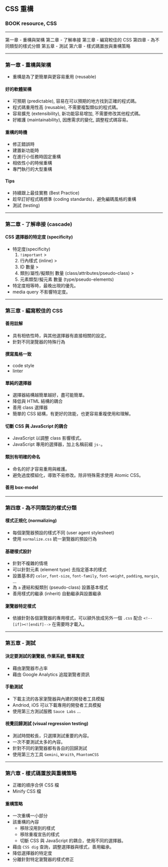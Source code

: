 ## CSS 重構
### BOOK resource, CSS 

------------

第一章 - 重構與架構
第二章 - 了解串接
第三章 - 編寫較佳的 CSS
第四章 - 為不同類型的樣式分類
第五章 - 測試
第六章 - 樣式碼置放與重構策略

------------


### 第一章 - 重構與架構
  * 重構是為了更簡單與更容易重用 (reusable)

#### 好的軟體架構
  * 可預期 (predictable), 容易在可以預期的地方找到正確的程式碼。
  * 程式碼重用性高 (reusable), 不需要複製類似的程式碼。
  * 容易擴充 (extensibility), 新功能容易增加, 不需要修改其他程式碼。
  * 好維護 (maintainability), 因應需求的變化, 調整程式碼容易。

#### 重構的時機
  * 修正錯誤時
  * 建置新功能時
  * 在進行小任務時固定重構
  * 相依性小的時候重構
  * 專門執行的大型重構

#### Tips
  * 持續跟上最佳實務 (Best Practice)
  * 趁早訂好程式碼標準 (coding standards)，避免編碼風格的重構
  * 測試 (testing)


------------------------------


### 第二章 - 了解串接 (cascade)

#### CSS 選擇器的特定度 (specificity)
  * 特定度(specificity)
    1. `!important` > 
    1. 行內樣式 (inline) > 
    1. ID 數量 > 
    1. 類別/屬性/擬類別 數量 (class/attributes/pseudo-class) > 
    1. 元素類型/擬元素 數量 (type/pseudo-elements)
  * 特定度相等時，最晚出現的優先。
  * media query 不影響特定度。


------------------------------


### 第三章 - 編寫較佳的 CSS

#### 善用註解
  * 具有相依性時，與其他選擇器有直接相關的設定。
  * 針對不同瀏覽器的特殊行為

#### 撰寫風格一致
  * code style
  * linter

#### 單純的選擇器
  * 選擇器結構越簡單越好，盡可能簡單。
  * 降低與 HTML 結構的耦合
  * 善用 class 選擇器
  * 簡單的 CSS 結構，有更好的效能，也更容易重複使用和理解。

#### 切斷 CSS 與 JavaScript 的耦合
  * JavaScript 以調整 class 影響樣式。
  * JavaScript 專用的選擇器，加上名稱前綴 `js-`。

#### 類別有明確的命名
  * 命名的好才容易重用與維護。
  * 避免過度模組化，導致不易修改。除非特殊需求使用 Atomic CSS。

#### 善用 box-model


------------------------------


### 第四章 - 為不同類型的樣式分類

#### 樣式正規化 (normalizing)
  * 每個瀏覽器預設的樣式不同 (user agent stylesheet)
  * 使用 `normalize.css` 統一瀏覽器的預設行為

#### 基礎樣式設計
  * 針對不複雜的情境
  * 可以針對元素 (element type) 去指定基本的樣式
  * 設置基本的 `color`, `font-size`, `font-family`, `font-weight`, `padding`, `margin`, ...
  * 為 `a` 連結和擬類別 (pseudo-class) 設置基本樣式
  * 善用樣式的繼承 (inherit) 自動繼承與設置繼承

#### 瀏覽器特定樣式
  * 依據針對各個瀏覽器的專用樣式，可以額外放成另外一個 `.css` 配合 `<!--[if]><![endif]-->` 在需要時才載入。


------------------------------


### 第五章 - 測試

#### 決定要測試的瀏覽器, 作業系統, 螢幕寬度
  * 藉由瀏覽器市占率
  * 藉由 Google Analytics 追蹤瀏覽者資訊

#### 手動測試
  * 下載主流的各家瀏覽器與內建的開發者工具模擬
  * Andriod, iOS 可以下載專用的開發者工具模擬
  * 使用第三方測試服務 `Sauce Labs` ...

#### 視覺回歸測試 (visual regression testing)
  * 測試時間較長，只選擇測試重要的內容。
  * 一次不要測試太多的內容。
  * 針對不同的瀏覽器都有各自的回歸測試
  * 使用第三方工具 `Gemini`, `Wraith`, `PhantomCSS`


------------------------------


### 第六章 - 樣式碼置放與重構策略
  * 正確的順序合併 CSS 檔
  * Minify CSS 檔

#### 重構策略
  * 一次重構一小部分
  * 該重構的內容
    * 移除沒用到的樣式
    * 移除重複宣告的樣式
    * 切斷 CSS 與 JavaScript 的耦合，使用不同的選擇器。
  * 藉由 `CSS dig` 查詢，調整選擇器與樣式，善用繼承。
  * 降低選擇器的特定度
  * 分離針對特定瀏覽器的樣式修正